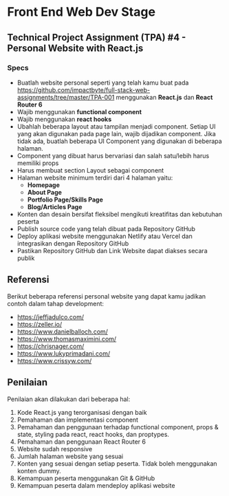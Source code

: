 # Front End Web Dev Stage

## Technical Project Assignment (TPA) #4 - Personal Website with React.js

### Specs

- Buatlah website personal seperti yang telah kamu buat pada https://github.com/impactbyte/full-stack-web-assignments/tree/master/TPA-001 menggunakan **React.js** dan **React Router 6**
- Wajib menggunakan **functional component**
- Wajib menggunakan **react hooks**
- Ubahlah beberapa layout atau tampilan menjadi component. Setiap UI yang akan digunakan pada page lain, wajib dijadikan component. Jika tidak ada, buatlah beberapa UI Component yang digunakan di beberapa halaman.
- Component yang dibuat harus bervariasi dan salah satu/lebih harus memiliki props
- Harus membuat section Layout sebagai component
- Halaman website minimum terdiri dari 4 halaman yaitu:
  - **Homepage**
  - **About Page**
  - **Portfolio Page/Skills Page**
  - **Blog/Articles Page**
- Konten dan desain bersifat fleksibel mengikuti kreatifitas dan kebutuhan peserta
- Publish source code yang telah dibuat pada Repository GitHub
- Deploy aplikasi website menggunakan Netlify atau Vercel dan integrasikan dengan Repository GitHub
- Pastikan Repository GitHub dan Link Website dapat diakses secara publik

## Referensi

Berikut beberapa referensi personal website yang dapat kamu jadikan contoh dalam tahap development:

- https://jeffjadulco.com/
- https://zeller.io/
- https://www.danielballoch.com/
- https://www.thomasmaximini.com/
- https://chrisnager.com/
- https://www.lukyprimadani.com/
- https://www.crissyw.com/

## Penilaian

Penilaian akan dilakukan dari beberapa hal:

1. Kode React.js yang terorganisasi dengan baik
2. Pemahaman dan implementasi component
3. Pemahaman dan penggunaan terhadap functional component, props & state, styling pada react, react hooks, dan proptypes.
4. Pemahaman dan penggunaan React Router 6
5. Website sudah responsive
6. Jumlah halaman website yang sesuai
7. Konten yang sesuai dengan setiap peserta. Tidak boleh menggunakan konten dummy.
8. Kemampuan peserta menggunakan Git & GitHub
9. Kemampuan peserta dalam mendeploy aplikasi website
